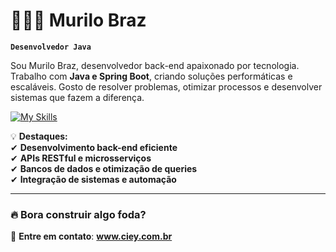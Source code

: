 # 👨🏽‍💻 Murilo Braz  

**`Desenvolvedor Java`**  

Sou Murilo Braz, desenvolvedor back-end apaixonado por tecnologia. Trabalho com **Java e Spring Boot**, criando soluções performáticas e escaláveis. Gosto de resolver problemas, otimizar processos e desenvolver sistemas que fazem a diferença.  

[![My Skills](https://skillicons.dev/icons?i=java,spring,postgresql,mysql,docker,aws,kafka,git,linux)](https://skillicons.dev)  

💡 **Destaques:**  
✔ **Desenvolvimento back-end eficiente**  
✔ **APIs RESTful e microsserviços**  
✔ **Bancos de dados e otimização de queries**  
✔ **Integração de sistemas e automação**  

---

### 🔥 **Bora construir algo foda?**  
📩 **Entre em contato**:  **www.ciey.com.br**

